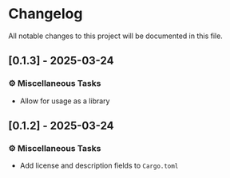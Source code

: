 # Changelog

All notable changes to this project will be documented in this file.

## [0.1.3] - 2025-03-24

### ⚙️ Miscellaneous Tasks

- Allow for usage as a library

<!-- generated by git-cliff -->
## [0.1.2] - 2025-03-24

### ⚙️ Miscellaneous Tasks

- Add license and description fields to `Cargo.toml`

<!-- generated by git-cliff -->
